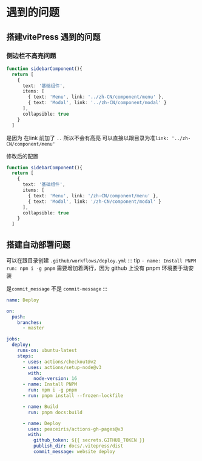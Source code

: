 # 遇到的问题
## 搭建vitePress 遇到的问题

### 侧边栏不高亮问题
```ts
function sidebarComponent(){
  return [
    {
      text: '基础组件',
      items: [
        { text: 'Menu', link: '../zh-CN/component/menu' },
        { text: 'Modal', link: '../zh-CN/component/modal' }
      ],
      collapsible: true
    }
  ]
```
是因为 在link 前加了 `..` 所以不会有高亮
可以直接以跟目录为准`link: '../zh-CN/component/menu' `

修改后的配置
```ts
function sidebarComponent(){
  return [
    {
      text: '基础组件',
      items: [
        { text: 'Menu', link: '/zh-CN/component/menu' },
        { text: 'Modal', link: '/zh-CN/component/modal' }
      ],
      collapsible: true
    }
  ]
```

## 搭建自动部署问题
可以在跟目录创建 `.github/workflows/deploy.yml`
::: tip
      `- name: Install PNPM`
       ` run: npm i -g pnpm`
需要增加着两行，因为 github 上没有 pnpm 环境要手动安装

是`commit_message` 不是 `commit-message`
:::

```yaml
name: Deploy

on:
  push:
    branches:
      - master

jobs:
  deploy:
    runs-on: ubuntu-latest
    steps:
      - uses: actions/checkout@v2
      - uses: actions/setup-node@v3
        with:
          node-version: 16
      - name: Install PNPM
        run: npm i -g pnpm
      - run: pnpm install --frozen-lockfile

      - name: Build
        run: pnpm docs:build

      - name: Deploy
        uses: peaceiris/actions-gh-pages@v3
        with:
          github_token: ${{ secrets.GITHUB_TOKEN }}
          publish_dir: docs/.vitepress/dist
          commit_message: website deploy
```
